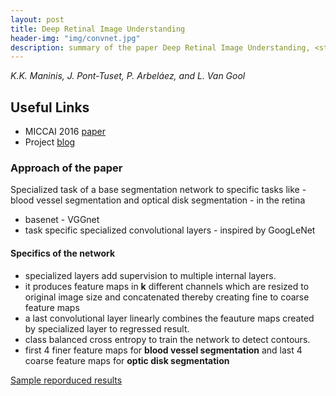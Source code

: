 ```yaml
---
layout: post
title: Deep Retinal Image Understanding
header-img: "img/convnet.jpg"
description: summary of the paper Deep Retinal Image Understanding, <strong>MICCAI 2016</strong> from <i>K.K. Maninis et.al., ETH Zurich</i>
---
```


_K.K. Maninis, J. Pont-Tuset, P. Arbeláez, and L. Van Gool_

## Useful Links
* MICCAI 2016 [paper](https://arxiv.org/pdf/1609.01103.pdf)
* Project [blog](http://www.vision.ee.ethz.ch/~cvlsegmentation/driu/) 

### Approach of the paper
Specialized task of a base segmentation network to specific tasks like - blood vessel segmentation and optical disk segmentation - in the retina
 * basenet - VGGnet
 * task specific specialized convolutional layers - inspired by GoogLeNet 
 
#### Specifics of the network
- specialized layers add supervision to multiple internal layers.
- it produces feature maps in __k__ different channels which are resized to original image size and concatenated thereby creating fine to coarse feature maps
- a last convolutional layer linearly combines the feauture maps created by specialized layer to regressed result.
- class balanced cross entropy to train the network to detect contours.
- first 4 finer feature maps for __blood vessel segmentation__ and last 4 coarse feature maps for __optic disk segmentation__

[Sample reporduced results](http://preon.iiit.ac.in/~tejaswi_kasarla/lvpei/)

